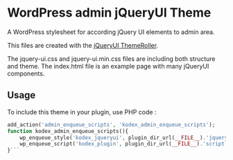 # WordPress admin jQueryUI Theme

A WordPress stylesheet for according jQuery UI elements to admin area.

This files are created with the [jQueryUI ThemeRoller](http://jqueryui.com/themeroller/).

The jquery-ui.css and jquery-ui.min.css files are including both structure and theme. The index.html file is an example page with many jQueryUI components.

Usage
-----

To include this theme in your plugin, use PHP code :

```php
add_action('admin_enqueue_scripts', 'kodex_admin_enqueue_scripts');
function kodex_admin_enqueue_scripts(){
	wp_enqueue_style('kodex_jqueryui', plugin_dir_url(__FILE__).'jqueryui/jquery-ui.min.css');
	wp_enqueue_script('kodex_plugin', plugin_dir_url(__FILE__).'script.js', array('jquery', 'jquery-ui-core', 'jquery-ui-datepicker'));
}```
